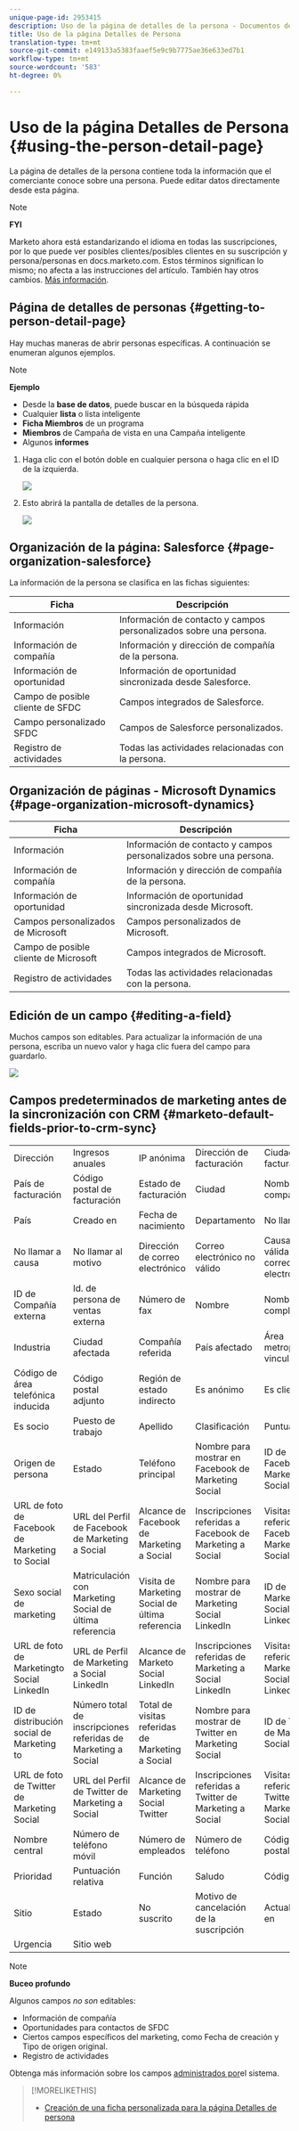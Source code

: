 ```yaml
---
unique-page-id: 2953415
description: Uso de la página de detalles de la persona - Documentos de marketing - Documentación del producto
title: Uso de la página Detalles de Persona
translation-type: tm+mt
source-git-commit: e149133a5383faaef5e9c9b7775ae36e633ed7b1
workflow-type: tm+mt
source-wordcount: '583'
ht-degree: 0%

---
```



# Uso de la página Detalles de Persona {#using-the-person-detail-page}

La página de detalles de la persona contiene toda la información que el comerciante conoce sobre una persona. Puede editar datos directamente desde esta página.

>[!NOTE]
>
>**FYI**
>
>Marketo ahora está estandarizando el idioma en todas las suscripciones, por lo que puede ver posibles clientes/posibles clientes en su suscripción y persona/personas en docs.marketo.com. Estos términos significan lo mismo; no afecta a las instrucciones del artículo. También hay otros cambios. [Más información](http://docs.marketo.com/display/DOCS/Updates+to+Marketo+Terminology).

## Página de detalles de personas {#getting-to-person-detail-page}

Hay muchas maneras de abrir personas específicas. A continuación se enumeran algunos ejemplos.

>[!NOTE]
>
>**Ejemplo**
>
>* Desde la **base de datos**, puede buscar en la búsqueda rápida
>* Cualquier **lista** o lista inteligente
>* **Ficha Miembros** de un programa
>* **Miembros** de Campaña de vista en una Campaña inteligente
>* Algunos **informes**

>



1. Haga clic con el botón doble en cualquier persona o haga clic en el ID de la izquierda.

   ![](assets/one-1.png)

1. Esto abrirá la pantalla de detalles de la persona.

   ![](assets/two-5.png)

## Organización de la página: Salesforce {#page-organization-salesforce}

La información de la persona se clasifica en las fichas siguientes:

| Ficha | Descripción |
|---|---|
| Información | Información de contacto y campos personalizados sobre una persona. |
| Información de compañía | Información y dirección de compañía de la persona. |
| Información de oportunidad | Información de oportunidad sincronizada desde Salesforce. |
| Campo de posible cliente de SFDC | Campos integrados de Salesforce. |
| Campo personalizado SFDC | Campos de Salesforce personalizados. |
| Registro de actividades | Todas las actividades relacionadas con la persona. |

## Organización de páginas - Microsoft Dynamics {#page-organization-microsoft-dynamics}

| Ficha | Descripción |
|---|---|
| Información | Información de contacto y campos personalizados sobre una persona. |
| Información de compañía | Información y dirección de compañía de la persona. |
| Información de oportunidad | Información de oportunidad sincronizada desde Microsoft. |
| Campos personalizados de Microsoft | Campos personalizados de Microsoft. |
| Campo de posible cliente de Microsoft | Campos integrados de Microsoft. |
| Registro de actividades | Todas las actividades relacionadas con la persona. |

## Edición de un campo {#editing-a-field}

Muchos campos son editables. Para actualizar la información de una persona, escriba un nuevo valor y haga clic fuera del campo para guardarlo.

![](assets/image2015-2-27-11-3a14-3a2.png)

## Campos predeterminados de marketing antes de la sincronización con CRM {#marketo-default-fields-prior-to-crm-sync}

|  |  |  |  |  |
|---|---|---|---|---|
| Dirección | Ingresos anuales | IP anónima | Dirección de facturación | Ciudad de facturación |
| País de facturación | Código postal de facturación | Estado de facturación | Ciudad | Nombre de compañía |
| País | Creado en | Fecha de nacimiento | Departamento | No llamar |
| No llamar a causa | No llamar al motivo | Dirección de correo electrónico | Correo electrónico no válido | Causa no válida de correo electrónico |
| ID de Compañía externa | Id. de persona de ventas externa | Número de fax | Nombre | Nombre completo |
| Industria | Ciudad afectada | Compañía referida | País afectado | Área metropolitana vinculada |
| Código de área telefónica inducida | Código postal adjunto | Región de estado indirecto | Es anónimo | Es cliente |
| Es socio | Puesto de trabajo | Apellido | Clasificación | Puntuación |
| Origen de persona | Estado | Teléfono principal | Nombre para mostrar en Facebook de Marketing Social | ID de Facebook de Marketing a Social |
| URL de foto de Facebook de Marketing to Social | URL del Perfil de Facebook de Marketing a Social | Alcance de Facebook de Marketing a Social | Inscripciones referidas a Facebook de Marketing a Social | Visitas referidas a Facebook de Marketing a Social |
| Sexo social de marketing | Matriculación con Marketing Social de última referencia | Visita de Marketing Social de última referencia | Nombre para mostrar de Marketing Social LinkedIn | ID de Marketingto Social LinkedIn |
| URL de foto de Marketingto Social LinkedIn | URL de Perfil de Marketing a Social LinkedIn | Alcance de Marketo Social LinkedIn | Inscripciones referidas de Marketing a Social LinkedIn | Visitas referidas de Marketing a Social LinkedIn |
| ID de distribución social de Marketing to | Número total de inscripciones referidas de Marketing a Social | Total de visitas referidas de Marketing a Social | Nombre para mostrar de Twitter en Marketing Social | ID de Twitter de Marketing Social |
| URL de foto de Twitter de Marketing Social | URL del Perfil de Twitter de Marketing a Social | Alcance de Marketing Social Twitter | Inscripciones referidas a Twitter de Marketing a Social | Visitas referidas al Twitter de Marketing a Social |
| Nombre central | Número de teléfono móvil | Número de empleados | Número de teléfono | Código postal |
| Prioridad | Puntuación relativa | Función | Saludo | Código SIC |
| Sitio | Estado | No suscrito | Motivo de cancelación de la suscripción | Actualizado en |
| Urgencia | Sitio web |  |  |  |

>[!NOTE]
>
>**Buceo profundo**
>
>Algunos campos *no son* editables:
>
>* Información de compañía
>* Oportunidades para contactos de SFDC
>* Ciertos campos específicos del marketing, como Fecha de creación y Tipo de origen original.
>* Registro de actividades

>
>
Obtenga más información sobre los campos [administrados por](../../../../product-docs/administration/field-management/understanding-system-managed-fields.md)el sistema.

>[!MORELIKETHIS]
>
>* [Creación de una ficha personalizada para la página Detalles de persona](../../../../product-docs/administration/settings/creating-a-custom-tab-for-the-person-detail-page.md)

>




